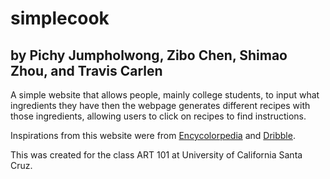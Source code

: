 # simplecook
## by Pichy Jumpholwong, Zibo Chen, Shimao Zhou, and Travis Carlen

A simple website that allows people, mainly college students, to input what ingredients they have then the webpage generates different recipes with those ingredients, allowing users to click on recipes to find instructions.

Inspirations from this website were from [Encycolorpedia](https://encycolorpedia.com/d2e8ba#:~:text=Humbrol%2090%20Beige%20Green%20%2F%20%23d2e8ba,Color%20Code%2C%20RGB%20and%20Paints) and [Dribble](https://dribbble.com/shots/13979302-Kitchen-secrets).

This was created for the class ART 101 at University of California Santa Cruz.
